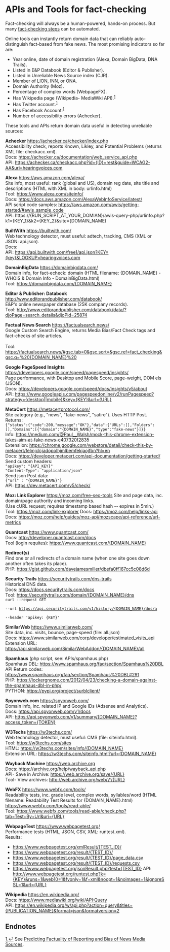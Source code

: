 # APIs and Tools for fact-checking

Fact-checking will always be a human-powered, hands-on process. But many <a href="https://github.com/hearvox/unreliable-news/blob/master/ref/news-verification-checklists.md">fact-checking steps</a> can be automated.

Online tools can instantly return domain data that can reliably auto-distinguish fact-based from fake news. The most promising indicators so far are:
* Year online, date of domain registration (Alexa, Domain BigData, DNA Trails).
* Listed in E&amp;P Databook (Editor &amp; Publisher).
* Listed in Unreliable News Source index (CJR).
* Member of LION, INN, or ONA.
* Domain Authority (Moz).
* Percentage of complex words (WebpageFX).
* Has Wikipedia page (Wikipedia- MediaWiki API).<sup id="fnr1"><a href="#fn1">1</a></sup>
* Has Twitter account.<sup id="fnr1"><a href="#fn1">1</a></sup>
* Has Facebook Account.<sup id="fnr1"><a href="#fn1">1</a></sup>
* Number of accessibility errors (Achecker).

These tools and APIs return domain data useful in detecting unreliable sources:

**Achecker** https://achecker.ca/checker/index.php <br>
Accessibility check, reports Known, Likley, and Potential Problems (returns XML file: checkacc.xml).<br>
Docs: https://achecker.ca/documentation/web_service_api.php<br>
API: https://achecker.ca/checkacc.php?id={ID}=rest&guide=WCAG2-AA&uri=hearingvoices.com

**Alexa**	https://aws.amazon.com/alexa/ <br>
Site info, most useful: rank (global and US), domain reg date, site title and descriptions (HTML with XML in body: urlinfo.html)<br>
Tool: https://www.alexa.com/siteinfo/<br>
Docs: https://docs.aws.amazon.com/AlexaWebInfoService/latest/<br>
API script code samples: https://aws.amazon.com/awis/getting-started/#awis_sample_code<br>
API: https://{RUN_SCRIPT_AT_YOUR_DOMIAN}/awis-query-php/urlinfo.php?k1={KEY_1}&k2={KEY_2}&site={DOMAIN_NAME)

**BuiltWith**	https://builtwith.com/ <br>
Web technology detector, must useful: adtech, tracking, CMS (XML or JSON: api.json).<br>
Docs: <br>
API: https://api.builtwith.com/free1/api.json?KEY={key}&LOOKUP=hearingvoices.com

**DomainBigData** https://domainbigdata.com/ <br>
Domain info, for fact-echeck: domain 	(HTML filename: {DOMAIN_NAME} - WHOIS & Domain Info - DomainBigData.html)<br>
Tool: https://domainbigdata.com/{DOMAIN_NAME}

**Editor &amp; Publisher: Databook** http://www.editorandpublisher.com/databook/<br>
E&amp;P's online newspaper database (25K company records).<br>
Tool: http://www.editorandpublisher.com/databook/data/?djoPage=search_details&djoPid=25874

**Factual News Search** https://factualsearch.news/<br>
Google Custom Search Engine, returns Media Bias/Fact Check tags and fact-checks of site articles.<br>  
Tool: https://factualsearch.news/#gsc.tab=0&gsc.sort=&gsc.ref=fact_checking&gsc.q=%20{DOMAIN_NAME}%20

**Google PageSpeed Insights** https://developers.google.com/speed/pagespeed/insights/<br>
Page performance, with Desktop and Mobile Score, page-weight, DOM els (JSON).<br>
Docs: https://developers.google.com/speed/docs/insights/v5/about<br>
API: https://www.googleapis.com/pagespeedonline/v2/runPagespeed?strategy={desktop||mobile}&key={KEY}&url={URL}

**MetaCert** https://metacertprotocol.com/ <br>
Site category (e.g., "news", "fake-news", "satire"). Uses HTTP Post. Returns:<br>
<code>{"status":{"code":200,"message":"OK"},"data":{"URLs":[],"Folders":[],"Domains":[{"domain":"{DOMAIN_NAME}","type":"fake-news"}]}}</code><br>
Info: https://medium.com/@Paul__Walsh/mock-this-chrome-extension-takes-aim-at-fake-news-c407320f2835<br>
Extensiion: https://chrome.google.com/webstore/detail/check-this-by-metacert/felmjclcjadopolhjmlbemfekjaojfbn?hl=en<br>
Docs: https://developer.metacert.com/api-documentation/getting-started/<br>
Send custom headers:<br>
<code>"apikey": "{API_KEY}"</code><br>
<code>"Content-Type": "application/json"</code><br>
Send json Post data:<br>
<code>{"url" : "{DOMAIN_NAME}"}</code><br>
API: https://dev.metacert.com/v5/check/

**Moz: Link Explorer** https://moz.com/free-seo-tools
Site and page data, inc. domain/page authority and incoming links.<br>
(Use cURL request; requires timestamp based hash -- expires in 5min.)<br>
Tool: https://moz.com/link-explorer
Docs: https://moz.com/help/links-api<br>
Docs: https://moz.com/help/guides/moz-api/mozscape/api-reference/url-metrics

**Quantcast** https://www.quantcast.com/<br>
Docs: http://developer.quantcast.com/docs<br>
Tool (login requites): https://www.quantcast.com/{DOMAIN_NAME}

**Redirect(s)**<br>
Find one or all redirects of a domain name (when one site goes down another often takes its place).<br>
PHP: https://gist.github.com/davejamesmiller/dbefa0ff167cc5c08d6d

**Security Trails** https://securitytrails.com/dns-trails<br>
Historical DNS data.<br>
Docs: https://docs.securitytrails.com/docs<br>
Tool: https://securitytrails.com/domain/{DOMAIN_NAME}/dns<br>
<code>curl --request GET \
  --url https://api.securitytrails.com/v1/history/{DOMAIN_NAME}/dns/a \
  --header 'apikey: {KEY}'</code>
 
**SimilarWeb**	https://www.similarweb.com/<br>
Site data, inc. visits, bounce, page-speed (file: all.json)<br>
Docs: https://www.similarweb.com/corp/developer/estimated_visits_api<br>
Extension URL: https://api.similarweb.com/SimilarWebAddon/{DOMAIN_NAME}/all

**Spamhaus** (php script, see: APIs/spamhaus.php)<br>
Spamhaus DBL: https://www.spamhaus.org/faq/section/Spamhaus%20DBL<br>
API Return codes: https://www.spamhaus.org/faq/section/Spamhaus%20DBL#291<br>
PHP: https://lockergnome.com/2012/04/23/checking-a-domain-against-the-spamhaus-dbl-in-php/<br>
PYTHON: https://pypi.org/project/surblclient/

**Spyonweb.com** https://spyonweb.com/<br>
Domain info, inc. related IP and Google IDs (Adsense and Analytics).<br>
Docs: https://api.spyonweb.com/v1/docs<br>
API: https://api.spyonweb.com/v1/summary/{DOMAIN_NAME}?access_token={TOKEN}

**W3Techs** https://w3techs.com/<br>
Web technology detector, must useful: CMS (file: siteinfo.html).<br>
Tool: https://w3techs.com/sites<br>
HTML: https://w3techs.com/sites/info/{DOMAIN_NAME}<br>
Extension URL: https://w3techs.com/siteinfo.html?url={DOMAIN_NAME}

**Wayback Machine** https://web.archive.org<br>
Docs: https://archive.org/help/wayback_api.php<br>
API- Save in Archive: https://web.archive.org/save/{URL}<br>
Tool- View archives: http://web.archive.org/web/\*/{URL}

**WebFX** https://www.webfx.com/tools/<br>
Readability tests, inc. grade level, complex words, syllables/word (HTML filename: Readability Test Results for {DOMAIN_NAME}.html)<br>
https://www.webfx.com/tools/read-able/<br>
Tool: https://www.webfx.com/tools/read-able/check.php?tab=Test+By+Url&uri={URL}

**WebpageTest** https://www.webpagetest.org/<br>
Performance tests (HTML, JSON, CSV, XML: runtest.xml).<br>
Results:
* https://www.webpagetest.org/xmlResult/{TEST_ID}/
* https://www.webpagetest.org/result/{TEST_ID}/
* https://www.webpagetest.org/result/{TEST_ID}/page_data.csv
* https://www.webpagetest.org/result/{TEST_ID}/requests.csv
* https://www.webpagetest.org/jsonResult.php?test={TEST_ID}
API: http://www.webpagetest.org/runtest.php?k={KEY}&runs=1&web10=1&fvonly=1&f=xml&noopt=1&noimages=1&ignoreSSL=1&url={URL}

**Wikipedia** https://en.wikipedia.org/<br>
Docs: https://www.mediawiki.org/wiki/API:Query<br>
API: https://en.wikipedia.org/w/api.php?action=query&titles={PUBLICATION_NAME}&format=json&formatversion=2

## Endnotes
<a id="fnr1" href="#fnr1">1.↩</a> See <a href="https://admin.govexec.com/media/emnlp-2018-predicting.pdf">Predicting Factuality of Reporting and Bias of News Media Sources</a>.
